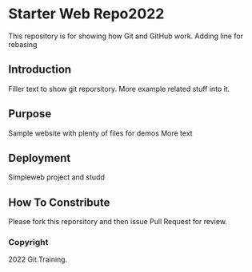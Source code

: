 # Starter Web Repo2022

This repository is for showing how Git and GitHub work. Adding line for rebasing
## Introduction
Filler text to show git reporsitory. More example related stuff into it.

## Purpose

Sample website with plenty of files for demos
More text


## Deployment 

Simpleweb project and studd 

## How To Constribute

Please fork this reporsitory and then issue Pull Request for review.

### Copyright

2022 Git.Training.
